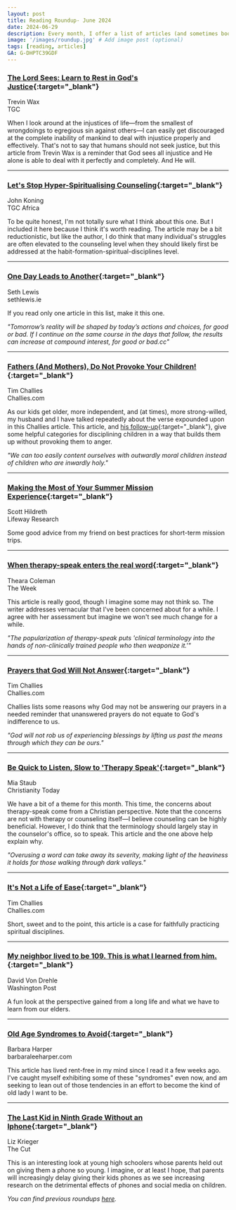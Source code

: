 ```yaml
---
layout: post
title: Reading Roundup- June 2024
date: 2024-06-29
description: Every month, I offer a list of articles (and sometimes books) that I believe are worthwhile reads.
image: '/images/roundup.jpg' # Add image post (optional)
tags: [reading, articles]
GA: G-DHPTC39GDF
---
```


### [The Lord Sees: Learn to Rest in God's Justice](https://www.thegospelcoalition.org/blogs/trevin-wax/lord-sees/){:target="_blank"}
Trevin Wax
<br>TGC

When I look around at the injustices of life—from the smallest of wrongdoings to egregious sin against others—I can easily get discouraged at the complete inability of mankind to deal with injustice properly and effectively. That's not to say that humans should not seek justice, but this article from Trevin Wax is a reminder that God sees all injustice and He alone is able to deal with it perfectly and completely. And He will. 

---
### [Let's Stop Hyper-Spiritualising Counseling](https://africa.thegospelcoalition.org/article/dont-hyper-spiritualise-christian-counselling/){:target="_blank"}
John Koning
<br>TGC Africa

To be quite honest, I'm not totally sure what I think about this one. But I included it here because I think it's worth reading. The article may be a bit reductionistic, but like the author, I do think that many individual's struggles are often elevated to the counseling level when they should likely first be addressed at the habit-formation-spiritual-disciplines level.

---
### [One Day Leads to Another](https://sethlewis.ie/2024/06/12/one-day-leads-to-another/){:target="_blank"}
Seth Lewis
<br>sethlewis.ie

If you read only one article in this list, make it this one.

*"Tomorrow’s reality will be shaped by today’s actions and choices, for good or bad. If I continue on the same course in the days that follow, the results can increase at compound interest, for good or bad.cc"*

---
### [Fathers (And Mothers), Do Not Provoke Your Children!](https://www.challies.com/articles/fathers-and-mothers-do-not-provoke-your-children/){:target="_blank"}
Tim Challies
<br>Challies.com

As our kids get older, more independent, and (at times), more strong-willed, my husband and I have talked repeatedly about the verse expounded upon in this Challies article. This article, and [his follow-up](https://www.challies.com/articles/7-ways-parents-unfairly-provoke-our-children/){:target="_blank"}, give some helpful categories for disciplining children in a way that builds them up without provoking them to anger. 

*"We can too easily content ourselves with outwardly moral children instead of children who are inwardly holy."*

---
### [Making the Most of Your Summer Mission Experience](https://research.lifeway.com/2024/06/05/making-the-most-of-your-summer-mission-experience/){:target="_blank"}
Scott Hildreth
<br>Lifeway Research

Some good advice from my friend on best practices for short-term mission trips.

---
### [When therapy-speak enters the real word](https://theweek.com/feature/briefing/1025706/therapy-speak-real-world){:target="_blank"}
Theara Coleman
<br>The Week

This article is really good, though I imagine some may not think so. The writer addresses vernacular that I've been concerned about for a while. I agree with her assessment but imagine we won't see much change for a while. 

*"The popularization of therapy-speak puts 'clinical terminology into the hands of non-clinically trained people who then weaponize it.'"*

---
### [Prayers that God Will Not Answer](https://www.challies.com/articles/prayers-that-god-will-not-answer/){:target="_blank"}
Tim Challies
<br>Challies.com

Challies lists some reasons why God may not be answering our prayers in a needed reminder that unanswered prayers do not equate to God's indifference to us. 

*"God will not rob us of experiencing blessings by lifting us past the means through which they can be ours."*

---
### [Be Quick to Listen, Slow to 'Therapy Speak'](https://www.christianitytoday.com/ct/2024/may-web-only/quick-to-listen-slow-to-therapy-speak-toxic-trauma-abuse.html?share=9Itgqw7s%2b9t8pWkIicgvP9jc1ip2Ia47&utm_medium=widgetsocial){:target="_blank"}
Mia Staub
<br>Christianity Today

We have a bit of a theme for this month. This time, the concerns about therapy-speak come from a Christian perspective. Note that the concerns are not with therapy or counseling itself—I believe counseling can be highly beneficial. However, I do think that the terminology should largely stay in the counselor's office, so to speak. This article and the one above help explain why.

*"Overusing a word can take away its severity, making light of the heaviness it holds for those walking through dark valleys."*

---
### [It's Not a Life of Ease](https://www.challies.com/articles/its-not-a-life-of-ease/){:target="_blank"}
Tim Challies
<br>Challies.com

Short, sweet and to the point, this article is a case for faithfully practicing spiritual disciplines. 

---
### [My neighbor lived to be 109. This is what I learned from him.](https://www.washingtonpost.com/opinions/2023/05/22/david-von-drehle-book-excerpt-dr-charlie-white/){:target="_blank"}
David Von Drehle
<br>Washington Post 

A fun look at the perspective gained from a long life and what we have to learn from our elders.

---
### [Old Age Syndromes to Avoid](https://barbaraleeharper.com/2024/05/26/old-age-syndromes-to-avoid/){:target="_blank"}
Barbara Harper
<br>barbaraleeharper.com

This article has lived rent-free in my mind since I read it a few weeks ago. I've caught myself exhibiting some of these "syndromes" even now, and am seeking to lean out of those tendencies in an effort to become the kind of old lady I want to be.  

---
### [The Last Kid in Ninth Grade Without an Iphone](https://www.thecut.com/article/phones-teens-screentime-restrictions-jonathan-haidt.html?utm_source=pocket-newtab-en-us){:target="_blank"}
Liz Krieger
<br>The Cut

This is an interesting look at young high schoolers whose parents held out on giving them a phone so young. I imagine, or at least I hope, that parents will increasingly delay giving their kids phones as we see increasing research on the detrimental effects of phones and social media on children. 

*You can find previous roundups [here](https://www.meredithcook.net/tags/#articles).*
